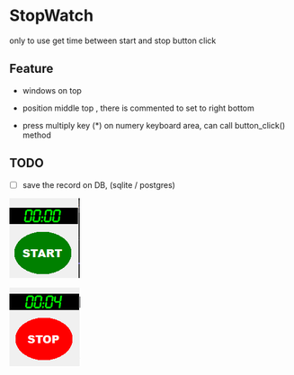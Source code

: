 # StopWatch

only to use get time between start and stop button click



## Feature

- windows on top

- position middle top , there is commented to set to right bottom

- press multiply key (*) on numery keyboard area, can call button_click() method

  

## TODO

- [ ] save the record on DB, (sqlite / postgres)



![image-20220121145112530](.\image-20220121145112530.png)

![image-20220121145157594](.\image-20220121145157594.png)

